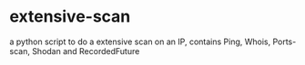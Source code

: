 # extensive-scan
a python script to do a extensive scan on an IP, contains Ping, Whois, Ports-scan, Shodan and RecordedFuture

